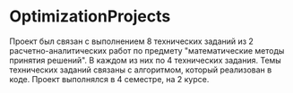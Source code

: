 # OptimizationProjects
Проект был связан с выполнением 8 технических заданий из 2 расчетно-аналитических работ по предмету "математические методы принятия решений". 
В каждом из них по 4 технических задания. Темы технических заданий связаны с алгоритмом, который реализован в коде.
Проект выполнялся в 4 семестре, на 2 курсе. 
